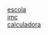 
<html lang="pt-BR">
<head>
    <meta charset="UTF-8">
    <meta http-equiv="X-UA-Compatible" content="IE=edge">
    <meta name="viewport" content="width=device-width, initial-scale=1.0">
    <title>caio</title>
</head>
<body>
    <a href="https://lemorryjoy.github.io/musica/escola">escola</a>
    <br>
    <a href="https://lemorryjoy.github.io/imc/imc">imc</a>
    <br>
    <a href="https://lemorryjoy.github.io/calculadora/calculadora">calculadora</a>
</body>
</html>
